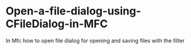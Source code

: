 # Open-a-file-dialog-using-CFileDialog-in-MFC
In Mfc how to open file dialog for opening and saving files with the filter
